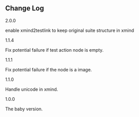 Change Log
----------
2.0.0

enable xmind2testlink to keep original suite structure in xmind

1.1.4

Fix potential failure if test action node is empty.

1.1.1

Fix potential failure if the node is a image.

1.1.0

Handle unicode in xmind.

1.0.0

The baby version.